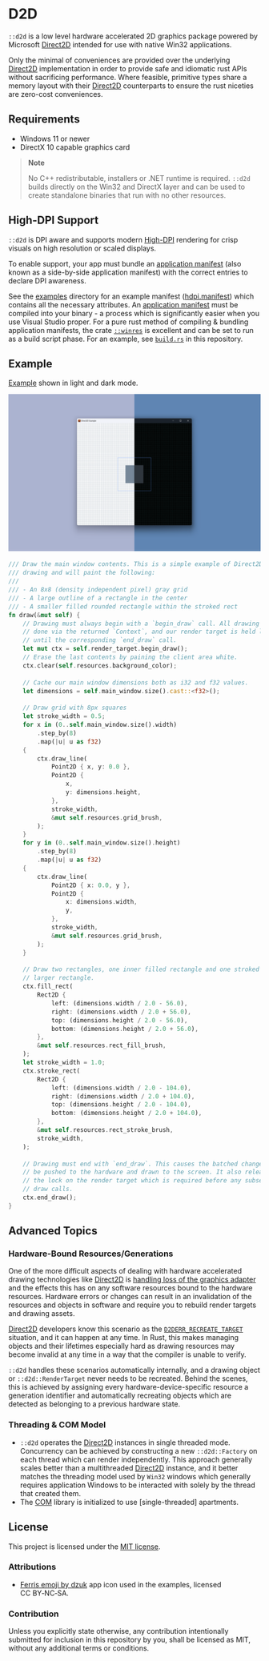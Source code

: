 # D2D

`::d2d` is a low level hardware accelerated 2D graphics package powered by
Microsoft [Direct2D] intended for use with native Win32 applications.

Only the minimal of conveniences are provided over the underlying [Direct2D]
implementation in order to provide safe and idiomatic rust APIs without
sacrificing performance. Where feasible, primitive types share a memory layout
with their [Direct2D] counterparts to ensure the rust niceties are zero-cost
conveniences.

## Requirements

- Windows 11 or newer
- DirectX 10 capable graphics card

> **Note**
>
> No C++ redistributable, installers or .NET runtime is required. `::d2d`
> builds directly on the Win32 and DirectX layer and can be used to create
> standalone binaries that run with no other resources.

## High-DPI Support

`::d2d` is DPI aware and supports modern [High-DPI] rendering for crisp visuals
on high resolution or scaled displays.

To enable support, your app must bundle an [application manifest] (also known as
a side-by-side application manifest) with the correct entries to declare DPI
awareness.

See the [examples] directory for an example manifest ([hdpi.manifest]) which
contains all the necessary attributes. An [application manifest] must be
compiled into your binary - a process which is significantly easier when you use
Visual Studio proper. For a pure rust method of compiling & bundling
application manifests, the crate [`::winres`] is excellent and can be set to run
as a build script phase. For an example, see [`build.rs`] in this repository.

## Example

[Example](example/src/main.rs) shown in light and dark mode.

![Example Window](docs/example.png)

```rust
/// Draw the main window contents. This is a simple example of Direct2D
/// drawing and will paint the following:
///
/// - An 8x8 (density independent pixel) gray grid
/// - A large outline of a rectangle in the center
/// - A smaller filled rounded rectangle within the stroked rect
fn draw(&mut self) {
    // Drawing must always begin with a `begin_draw` call. All drawing is
    // done via the returned `Context`, and our render target is held locked
    // until the corresponding `end_draw` call.
    let mut ctx = self.render_target.begin_draw();
    // Erase the last contents by paining the client area white.
    ctx.clear(self.resources.background_color);

    // Cache our main window dimensions both as i32 and f32 values.
    let dimensions = self.main_window.size().cast::<f32>();

    // Draw grid with 8px squares
    let stroke_width = 0.5;
    for x in (0..self.main_window.size().width)
        .step_by(8)
        .map(|u| u as f32)
    {
        ctx.draw_line(
            Point2D { x, y: 0.0 },
            Point2D {
                x,
                y: dimensions.height,
            },
            stroke_width,
            &mut self.resources.grid_brush,
        );
    }
    for y in (0..self.main_window.size().height)
        .step_by(8)
        .map(|u| u as f32)
    {
        ctx.draw_line(
            Point2D { x: 0.0, y },
            Point2D {
                x: dimensions.width,
                y,
            },
            stroke_width,
            &mut self.resources.grid_brush,
        );
    }

    // Draw two rectangles, one inner filled rectangle and one stroked
    // larger rectangle.
    ctx.fill_rect(
        Rect2D {
            left: (dimensions.width / 2.0 - 56.0),
            right: (dimensions.width / 2.0 + 56.0),
            top: (dimensions.height / 2.0 - 56.0),
            bottom: (dimensions.height / 2.0 + 56.0),
        },
        &mut self.resources.rect_fill_brush,
    );
    let stroke_width = 1.0;
    ctx.stroke_rect(
        Rect2D {
            left: (dimensions.width / 2.0 - 104.0),
            right: (dimensions.width / 2.0 + 104.0),
            top: (dimensions.height / 2.0 - 104.0),
            bottom: (dimensions.height / 2.0 + 104.0),
        },
        &mut self.resources.rect_stroke_brush,
        stroke_width,
    );

    // Drawing must end with `end_draw`. This causes the batched changes to
    // be pushed to the hardware and drawn to the screen. It also releases
    // the lock on the render target which is required before any subsequent
    // draw calls.
    ctx.end_draw();
}
```

## Advanced Topics

### Hardware-Bound Resources/Generations

One of the more difficult aspects of dealing with hardware accelerated drawing
technologies like [Direct2D] is [handling loss of the graphics adapter] and the
effects this has on any software resources bound to the hardware resources.
Hardware errors or changes can result in an invalidation of the resources and
objects in software and require you to rebuild render targets and drawing
assets.

[Direct2D] developers know this scenario as the [`D2DERR_RECREATE_TARGET`]
situation, and it can happen at any time. In Rust, this makes managing objects
and their lifetimes especially hard as drawing resources may become invalid at
any time in a way that the compiler is unable to verify.

`::d2d` handles these scenarios automatically internally, and a drawing object
or `::d2d::RenderTarget` never needs to be recreated. Behind the scenes, this is
achieved by assigning every hardware-device-specific resource a generation
identifier and automatically recreating objects which are detected as belonging
to a previous hardware state.

### Threading & COM Model

- `::d2d` operates the [Direct2D] instances in single threaded mode. Concurrency
can be achieved by constructing a new `::d2d::Factory` on each thread which can
render independently. This approach generally scales better than a multithreaded
[Direct2D] instance, and it better matches the threading model used by `Win32`
windows which generally requires application Windows to be interacted with
solely by the thread that created them.
- The [COM] library is initialized to use [single-threaded] apartments.


## License

This project is licensed under the [MIT license].

### Attributions

- [Ferris emoji by dzuk] app icon used in the examples, licensed CC BY‑NC‑SA.

### Contribution

Unless you explicitly state otherwise, any contribution intentionally submitted
for inclusion in this repository by you, shall be licensed as MIT, without any
additional terms or conditions.

[examples]: examples
[`build.rs`]: build.rs
[hdpi.manifest]: hdpi.manifest
[MIT license]: LICENSE
[Direct2D]: https://learn.microsoft.com/en-us/windows/win32/direct2d/direct2d-overview
[High-DPI]: https://learn.microsoft.com/en-us/windows/win32/direct2d/direct2d-overview
[application manifest]: https://learn.microsoft.com/en-us/windows/win32/sbscs/application-manifests
[handling loss of the graphics adapter]: https://learn.microsoft.com/en-us/previous-versions/windows/apps/dn458383(v=win.10)
[single-threaded apartments]: https://learn.microsoft.com/en-us/windows/win32/com/single-threaded-apartments
[`D2DERR_RECREATE_TARGET`]: https://learn.microsoft.com/en-us/windows/win32/direct2d/direct2d-error-codes
[COM]: https://learn.microsoft.com/en-us/windows/win32/com/the-component-object-model
[`::winres`]: https://crates.io/crates/winres
[Ferris emoji by dzuk]: https://weirder.earth/@dzuk/102711286545743862
